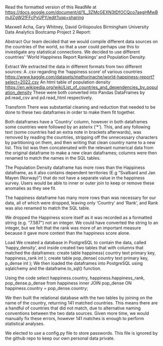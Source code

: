 Read the formatted version of this ReadMe at https://docs.google.com/document/d/1L_3ZMcGEXN3tDfOCQco7aegHMwBmJlZgW2fFFcPyUPY/edit?usp=sharing

Maxwell Acha, Gary Whitney, David Griliopoulos
Birmingham University Data Analytics Bootcamp
Project 2 Report:

Abstract
Our team decided that we would compile different data sources on the countries of the world, so that a user could perhaps use this to investigate any statistical connections. We decided to use different countries’ ‘World Happiness Report Rankings’ and Population Density.

Extract
We extracted the data in different formats from two different sources:
A .csv regarding the ‘happiness score’ of various countries
https://www.kaggle.com/datasets/mathurinache/world-happiness-report?select=2022.csv
An html table of population density https://en.wikipedia.org/wiki/List_of_countries_and_dependencies_by_population_density 
These were both converted into Pandas DataFrames by pd.read_csv and pd.read_html respectively.

Transform
There was substantial cleaning and reduction that needed to be done to these two dataframes in order to make them fit together.

Both dataframes have a ‘Country’ column, however in both dataframes some countries were followed by an asterix (‘*’). This, and any following text (some countries had an extra note in brackets afterwards), was removed by reading the countries, stripping off the unnecessary characters by partitioning on them, and then writing that clean country name to a new list. This list was then concatenated with the relevant numerical data from the original dataframe to make a new clean dataframes; columns were then renamed to match the names in the SQL tables.

The Population Density dataframe has more rows than the Happiness dataframe, as it also contains dependent territories (E.g “Svalbard and Jan Mayen (Norway)”) that do not have a separate value in the happiness survey. Users would be able to inner or outer join to keep or remove these anomalies as they see fit. 

The happiness dataframe has many more rows than was necessary for our data, all of which were dropped, leaving only ‘Country’ and ‘Rank’, and Rank was also renamed to match the SQL table. 

We dropped the Happiness score itself as it was recorded as a formatted string (e.g. “7.587”) not an integer. We could have converted the string to an integer, but we felt that the rank was more of an important measure because it gave more context than the happiness score alone.

Load
We created a database in PostgreSQL to contain the data, called ‘happy_density’, and inside created two tables that with columns that matched the dataframes:
create table happiness( country text primary key, happiness_rank int );
create table pop_dense( country text primary key, p_dense int );
We then loaded the dataframes into PostgreSQL using sqlalchemy and the dataframe.to_sql() function.

Using the code 
select happiness.country, happiness.happiness_rank, pop_dense.p_dense 
from happiness 
inner JOIN pop_dense 
ON happiness.country = pop_dense.country;

We then built the relational database with the two tables by joining on the name of the country, returning 141 matched countries. This means there are a handful of countries that did not match, due to alternative naming conventions between the two data sources. Given more time, we would manually fix these errors, however 141 matches is enough to perform statistical analyses.

We elected to use a config.py file to store passwords. This file is ignored by the github repo to keep our own personal data private.
